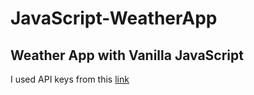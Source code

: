# JavaScript-WeatherApp
## Weather App with Vanilla JavaScript
I used API keys from this [link](https://openweathermap.org/)


